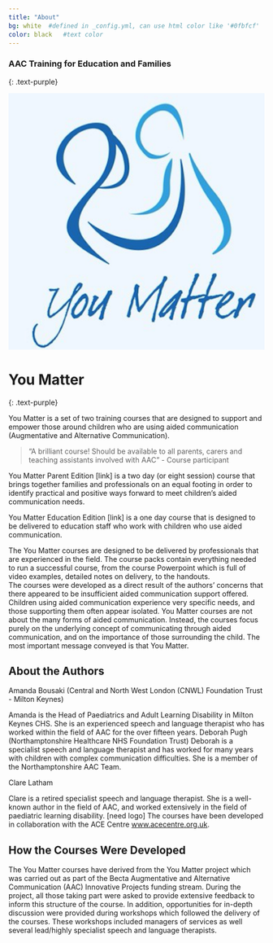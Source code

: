 ```yaml
---
title: "About"
bg: white  #defined in _config.yml, can use html color like '#0fbfcf'
color: black   #text color
---
```


### AAC Training for Education and Families
{: .text-purple}

<div style="display:table-cell; vertical-align:middle; text-align:center">
<img src="img/youmatter-icon.png">
</div>

# You Matter
{: .text-purple}

You Matter is a set of two training courses that are designed to support and empower those around children who are using aided communication (Augmentative and Alternative Communication).  


>“A brilliant course! Should be available to all parents, carers and teaching assistants involved with AAC” - Course participant

You Matter Parent Edition [link] is a two day (or eight session) course that brings together families and professionals on an equal footing in order to identify practical and positive ways forward to meet children’s aided communication needs.

You Matter Education Edition [link] is a one day course that is designed to be delivered to education staff who work with children who use aided communication.  

The You Matter courses are designed to be delivered by professionals that are experienced in the field.  The course packs contain everything needed to run a successful course, from the course Powerpoint which is full of video examples, detailed notes on delivery, to the handouts.  
The courses were developed as a direct result of the authors’ concerns that there appeared to be insufficient aided communication support offered. Children using aided communication experience very specific needs, and those supporting them often appear isolated.
You Matter courses are not about the many forms of aided communication.  Instead, the courses focus purely on the underlying concept of communicating through aided communication, and on the importance of those surrounding the child.  The most important message conveyed is that You Matter.

## About the Authors

Amanda Bousaki (Central and North West London (CNWL) Foundation Trust - Milton Keynes)

Amanda is the Head of Paediatrics and Adult Learning Disability in Milton Keynes CHS. She is an experienced speech and language therapist who has worked within the field of AAC for the over fifteen years.
Deborah Pugh (Northamptonshire Healthcare NHS Foundation Trust)
Deborah is a specialist speech and language therapist and has worked for many years with children with complex communication difficulties. She is a member of the Northamptonshire AAC Team.

Clare Latham

Clare is a retired specialist speech and language therapist. She is a well-known author in the field of AAC, and worked extensively in the field of paediatric learning disability.
[need logo] The courses have been developed in collaboration with the ACE Centre www.acecentre.org.uk.  

## How the Courses Were Developed
The You Matter courses have derived from the You Matter project which was carried out as part of the Becta Augmentative and Alternative Communication (AAC) Innovative Projects funding stream.
During the project, all those taking part were asked to provide extensive feedback to inform this structure of the course. In addition, opportunities for in-depth discussion were provided during workshops which followed the delivery of the courses. These workshops included managers of services as well several lead/highly specialist speech and language therapists.
